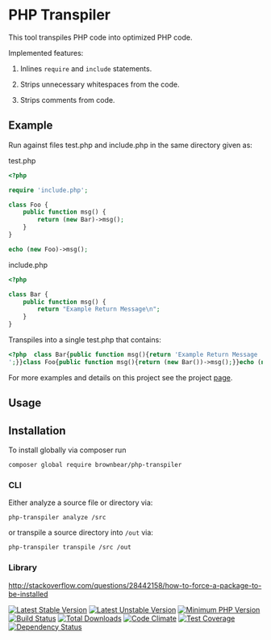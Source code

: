 # PHP Transpiler

This tool transpiles PHP code into optimized PHP code.

Implemented features:

1. Inlines `require` and `include` statements.

2. Strips unnecessary whitespaces from the code.

3. Strips comments from code.

## Example

Run against files test.php and include.php in the same directory given as:

test.php
```php
<?php

require 'include.php';

class Foo {
    public function msg() {
        return (new Bar)->msg();
    }
}

echo (new Foo)->msg();
```

include.php

```php
<?php

class Bar {
    public function msg() {
        return "Example Return Message\n";  
    }
}

```

Transpiles into a single test.php that contains:

```php
<?php  class Bar{public function msg(){return 'Example Return Message
';}}class Foo{public function msg(){return (new Bar())->msg();}}echo (new Foo())->msg();
```

For more examples and details on this project see the project [page](http://obrown.io/php-transpiler.html).

## Usage

## Installation

To install globally via composer run
 
`composer global require brownbear/php-transpiler`

### CLI

Either analyze a source file or directory via:

```
php-transpiler analyze /src
```

or transpile a source directory into `/out` via:

```
php-transpiler transpile /src /out
```

### Library

http://stackoverflow.com/questions/28442158/how-to-force-a-package-to-be-installed


[![Latest Stable Version](https://poser.pugx.org/brownbear/php-transpiler/v/stable)](https://packagist.org/packages/brownbear/php-transpiler)
[![Latest Unstable Version](https://poser.pugx.org/brownbear/php-transpiler/v/unstable)](//packagist.org/packages/brownbear/php-transpiler)
[![Minimum PHP Version](https://img.shields.io/badge/php-%3E%3D%205.6-8892BF.svg?style=flat-square)](https://php.net/)
[![Build Status](https://travis-ci.org/original-brownbear/php-transpiler.svg)](https://travis-ci.org/original-brownbear/php-transpiler)
[![Total Downloads](https://poser.pugx.org/brownbear/php-transpiler/downloads)](https://packagist.org/packages/brownbear/php-transpiler)
[![Code Climate](https://codeclimate.com/github/original-brownbear/php-transpiler/badges/gpa.svg)](https://codeclimate.com/github/original-brownbear/php-transpiler)
[![Test Coverage](https://codeclimate.com/github/original-brownbear/php-transpiler/badges/coverage.svg)](https://codeclimate.com/github/original-brownbear/php-transpiler/coverage)
[![Dependency Status](https://www.versioneye.com/user/projects/567fc289eb4f47003c000092/badge.svg?style=flat)](https://www.versioneye.com/user/projects/567fc289eb4f47003c000092)
